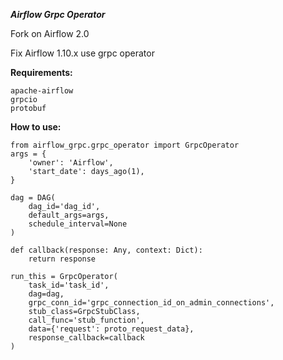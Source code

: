 ***Airflow Grpc Operator***

Fork on Airflow 2.0

Fix Airflow 1.10.x use grpc operator

**Requirements:**
```
apache-airflow
grpcio
protobuf
```

**How to use:**
```
from airflow_grpc.grpc_operator import GrpcOperator
args = {
    'owner': 'Airflow',
    'start_date': days_ago(1),
}

dag = DAG(
    dag_id='dag_id',
    default_args=args,
    schedule_interval=None
)

def callback(response: Any, context: Dict):
    return response

run_this = GrpcOperator(
    task_id='task_id',
    dag=dag,
    grpc_conn_id='grpc_connection_id_on_admin_connections',
    stub_class=GrpcStubClass,
    call_func='stub_function',
    data={'request': proto_request_data},
    response_callback=callback
)
```